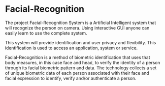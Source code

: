 # Facial-Recognition
The project Facial-Recognition System is a Artificial Intelligent system that will recognize the person on camera. Using interactive GUI anyone can easily learn to use the complete system.

This system will provide identification and user privacy and flexibility. This identification is used to access an application, system or service.

Facial-Recognition is a method of biometric identification that uses that body measures, in this case face and head, to verify the identity of a person through its facial biometric pattern and data. The technology collects a set of unique biometric data of each person associated with their face and facial expression to identify, verify and/or authenticate a person.
